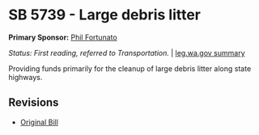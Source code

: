 # SB 5739 - Large debris litter
**Primary Sponsor:** [Phil Fortunato](/person/leg/phil.fortunato.md)

*Status: First reading, referred to Transportation.* | [leg.wa.gov summary](https://app.leg.wa.gov/billsummary?BillNumber=5739&Year=2021)

Providing funds primarily for the cleanup of large debris litter along state highways.

## Revisions
* [Original Bill](1/)